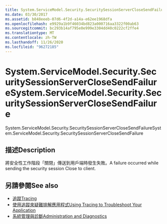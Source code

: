 ```yaml
---
title: System.ServiceModel.Security.SecuritySessionServerCloseSendFailure
ms.date: 03/30/2017
ms.assetid: b848eeeb-07d6-4f2d-a14a-e62ee1968dfa
ms.openlocfilehash: e9929a1b9f46034bd823a000716aa3322f00ab63
ms.sourcegitcommit: bc293b14af795e0e999e3304dd40c0222cf2ffe4
ms.translationtype: MT
ms.contentlocale: zh-TW
ms.lasthandoff: 11/26/2020
ms.locfileid: "96272185"
---
```

# <a name="systemservicemodelsecuritysecuritysessionserverclosesendfailure"></a><span data-ttu-id="76ec2-102">System.ServiceModel.Security.SecuritySessionServerCloseSendFailure</span><span class="sxs-lookup"><span data-stu-id="76ec2-102">System.ServiceModel.Security.SecuritySessionServerCloseSendFailure</span></span>

<span data-ttu-id="76ec2-103">System.ServiceModel.Security.SecuritySessionServerCloseSendFailure</span><span class="sxs-lookup"><span data-stu-id="76ec2-103">System.ServiceModel.Security.SecuritySessionServerCloseSendFailure</span></span>  
  
## <a name="description"></a><span data-ttu-id="76ec2-104">描述</span><span class="sxs-lookup"><span data-stu-id="76ec2-104">Description</span></span>  

 <span data-ttu-id="76ec2-105">將安全性工作階段「關閉」傳送到用戶端時發生失敗。</span><span class="sxs-lookup"><span data-stu-id="76ec2-105">A failure occurred while sending the security session Close to client.</span></span>  
  
## <a name="see-also"></a><span data-ttu-id="76ec2-106">另請參閱</span><span class="sxs-lookup"><span data-stu-id="76ec2-106">See also</span></span>

- [<span data-ttu-id="76ec2-107">追蹤</span><span class="sxs-lookup"><span data-stu-id="76ec2-107">Tracing</span></span>](index.md)
- [<span data-ttu-id="76ec2-108">使用追蹤來疑難排解應用程式</span><span class="sxs-lookup"><span data-stu-id="76ec2-108">Using Tracing to Troubleshoot Your Application</span></span>](using-tracing-to-troubleshoot-your-application.md)
- [<span data-ttu-id="76ec2-109">系統管理與診斷</span><span class="sxs-lookup"><span data-stu-id="76ec2-109">Administration and Diagnostics</span></span>](../index.md)
